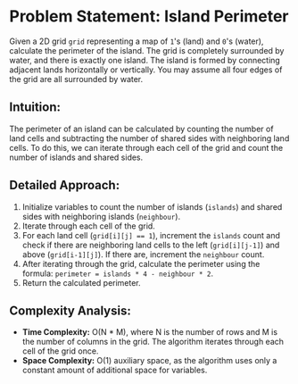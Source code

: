 # Problem Statement: Island Perimeter

Given a 2D grid `grid` representing a map of `1`'s (land) and `0`'s (water), calculate the perimeter of the island. The grid is completely surrounded by water, and there is exactly one island. The island is formed by connecting adjacent lands horizontally or vertically. You may assume all four edges of the grid are all surrounded by water.

## Intuition:

The perimeter of an island can be calculated by counting the number of land cells and subtracting the number of shared sides with neighboring land cells. To do this, we can iterate through each cell of the grid and count the number of islands and shared sides.

## Detailed Approach:

1. Initialize variables to count the number of islands (`islands`) and shared sides with neighboring islands (`neighbour`).
2. Iterate through each cell of the grid.
3. For each land cell (`grid[i][j] == 1`), increment the `islands` count and check if there are neighboring land cells to the left (`grid[i][j-1]`) and above (`grid[i-1][j]`). If there are, increment the `neighbour` count.
4. After iterating through the grid, calculate the perimeter using the formula: `perimeter = islands * 4 - neighbour * 2`.
5. Return the calculated perimeter.

## Complexity Analysis:

- **Time Complexity:** O(N * M), where N is the number of rows and M is the number of columns in the grid. The algorithm iterates through each cell of the grid once.
- **Space Complexity:** O(1) auxiliary space, as the algorithm uses only a constant amount of additional space for variables.
